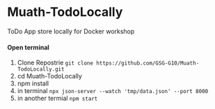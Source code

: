 # Muath-TodoLocally
ToDo App store locally for Docker workshop

#### **Open terminal**
1. Clone Repostrie
`git clone https://github.com/GSG-G10/Muath-TodoLocally.git`
2. cd Muath-TodoLocally
3. npm install
4. in terminal `npx json-server --watch 'tmp/data.json' --port 8000`
5. in another termial 
`npm start`

